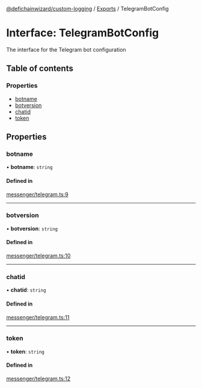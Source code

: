 [@defichainwizard/custom-logging](../README.md) / [Exports](../modules.md) / TelegramBotConfig

# Interface: TelegramBotConfig

The interface for the Telegram bot configuration

## Table of contents

### Properties

- [botname](TelegramBotConfig.md#botname)
- [botversion](TelegramBotConfig.md#botversion)
- [chatid](TelegramBotConfig.md#chatid)
- [token](TelegramBotConfig.md#token)

## Properties

### botname

• **botname**: `string`

#### Defined in

[messenger/telegram.ts:9](https://github.com/DeFiChain-Wizard/custom-logging/blob/4d12944/src/messenger/telegram.ts#L9)

___

### botversion

• **botversion**: `string`

#### Defined in

[messenger/telegram.ts:10](https://github.com/DeFiChain-Wizard/custom-logging/blob/4d12944/src/messenger/telegram.ts#L10)

___

### chatid

• **chatid**: `string`

#### Defined in

[messenger/telegram.ts:11](https://github.com/DeFiChain-Wizard/custom-logging/blob/4d12944/src/messenger/telegram.ts#L11)

___

### token

• **token**: `string`

#### Defined in

[messenger/telegram.ts:12](https://github.com/DeFiChain-Wizard/custom-logging/blob/4d12944/src/messenger/telegram.ts#L12)
